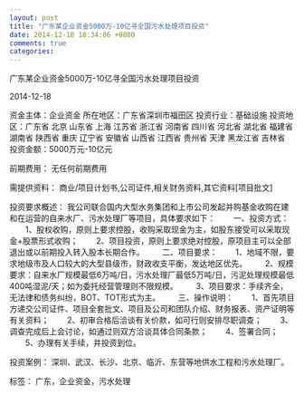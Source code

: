 ```yaml
---
layout: post
title: "广东某企业资金5000万-10亿寻全国污水处理项目投资"
date: 2014-12-18 18:34:06 +0800
comments: true
categories: 
---
```

广东某企业资金5000万-10亿寻全国污水处理项目投资



2014-12-18

资金主体：企业资金
所在地区：广东省深圳市福田区
投资行业：基础设施
投资地区：广东省 北京 山东省 上海 江苏省 浙江省 河南省 四川省 河北省 湖北省 福建省 湖南省 陕西省 重庆 辽宁省 安徽省 山西省 江西省 贵州省 天津 黑龙江省 吉林省
投资金额：5000万元-10亿元

前期费用：
无任何前期费用

需提供资料：
商业/项目计划书,公司证件,相关财务资料,其它资料[项目批文]

投资要求概述：
我公司联合国内大型水务集团和上市公司发起并购基金收购在建和在运营的自来水厂、污水处理厂等项目，具体要求如下：
　　一、投资方式：
　　1、股权收购，原则上要求控股，收购采取现金为主，如股东接受可以采取现金+股票形式收购；
　　2、项目投资，原则上要求绝对控股，原项目主可以全部退出或以前期投入转入股本长期合作。
　　二、项目要求：
　　1、地域不限，要求地级市及人口较大的大型县级市，财政收支平衡，发达地区优先。
　　2、规模要求：自来水厂规模最低6万吨/日，污水处理厂最低5万吨/日，污泥处理规模最低400吨湿泥/天；如为委托经营管理则不限规模。
　　3、项目要求：手续齐全，无法律和债务纠纷，BOT、TOT形式为主。
　　三、操作说明：
　　1、首先项目方递交公司证件、项目全套批文、项目及公司和团队介绍、财务报表、资产证明等有关资料；
　　2、初审合格后洽谈有关价款，如可行则安排尽职调查；
　　3、调查完成后上会讨论，如通过则双方洽谈具体合同条款；
　　4、签署合同；
　　5、办理有关手续，并投资到位。

投资案例：
深圳、武汉、长沙、北京、临沂、东营等地供水工程和污水处理厂。

标签：
广东，企业资金，污水处理

